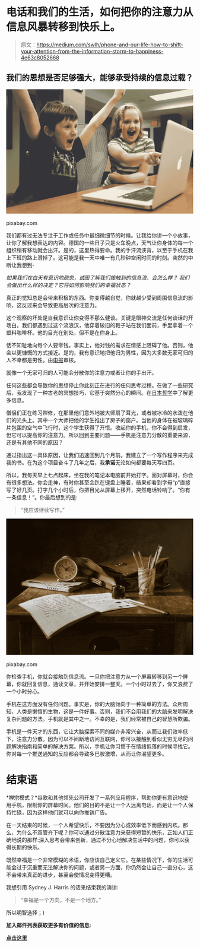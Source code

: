 # 电话和我们的生活，如何把你的注意力从信息风暴转移到快乐上。

> 原文：<https://medium.com/swlh/phone-and-our-life-how-to-shift-your-attention-from-the-information-storm-to-happiness-4e63c8052668>

## 我们的思想是否足够强大，能够承受持续的信息过载？

![](img/8f5e9f7adf0a43683acae0fccde36e88.png)

pixabay.com

我们都有过无法专注于工作或任务中最细微细节的时候。让我给你讲一个小故事，让你了解我想表达的内容。德国的一些日子只是火车晚点，天气让你身体的每一个组织稍有移动就会出汗。是的，这里热得要命。我的手汗流浃背，以至于手机在我上下班的路上滑掉了。这可能是我一天中唯一有几秒钟空闲时间的时刻。突然的中断让我想到-

*如果我们在白天有意识地疏忽，试图了解我们接触到的信息流，会怎么样？* *我们会做出什么样的决定？它将如何影响我们的幸福状态？*

真正的觉知总是会带来积极的东西。你变得越自觉，你就越少受到周围信息流的影响，这反过来会导致更高层次的注意力。

这个观察的坏处是自我意识让你变得不那么健谈。关键是眼神交流是任何谈话的开场白。我们都遇到过这个流浪汉，他穿着破旧的鞋子站在我们面前，手里拿着一个塑料咖啡杯。他的目光在别处，但不是在你身上。

恬不知耻地向每个人要零钱。事实上，他对钱的需求在情感上阻碍了他。否则，他会以更慷慨的方式接近。是的，我有意识地把他归为男性，因为大多数无家可归的人不幸都是男性。由[电报](https://www.telegraph.co.uk/men/thinking-man/11787304/Homelessness-is-a-gendered-issue-and-it-mostly-impacts-men.html)审核。

就像一个无家可归的人可能会分散你的注意力或者让你的手出汗。

任何这些都会导致你的思想停止你此刻正在进行的任何思考过程。在做了一些研究后，我发现了一种古老的冥想技巧，它基于突然分心的瞬间。在[日本哲学](https://books.google.de/books?id=VQrvK2UmJ1cC&pg=PA60&lpg=PA60&dq=sudden+enlightenment+techniques+suzuki&source=bl&ots=shp7mhHp0D&sig=ACfU3U2mO28UmroRHEODQRBMFE9VfE0BOA&hl=en&sa=X&ved=2ahUKEwjTxvmHwIvjAhVOLVAKHfylCIEQ6AEwBHoECAkQAQ#v=onepage&q=sudden%20enlightenment%20techniques%20suzuki&f=false)中了解更多信息。

僧侣们正在练习禅修，在那里他们意外地被大师扇了耳光，或者被冰冷的水泼在他们的光头上。其中一个大师把他的学生推出了房子的窗户。当他的身体在被玻璃碎片包围的空气中飞行时，这个学生获得了开悟。收起你的手机，你不会得到启发，但它可以提高你的注意力。所以回到主要问题——手机是注意力分散的重要来源，还是有其他不同的原因？

通过指出这一具体原因，让我们迅速回到几个月前。我建立了一个写作程序来完成我的书。在为这个项目奋斗了几年之后，我**承诺**无论如何都要每天写四页。

所以，我每天早上七点起床，坐在我的笔记本电脑前开始打字。面对屏幕时，你会有很多想法。你会走神，有时你甚至会趴在键盘上睡着，结果却看到字母“p”直接写了好几页。打字几个小时后，你把目光从屏幕上移开，突然电话铃响了。“你有一条信息！”。你最后想到的是:

> “我应该继续写作。”

![](img/91efd02f8a4c8a33a45ccabce0d11ae4.png)

pixabay.com

你检查手机，你就会接触到信息流。一旦你把注意力从一个屏幕转移到另一个屏幕，你就回复信息，通读文章，并开始安排一整天。一个小时过去了，你又浪费了一个小时分心。

手机在这方面没有任何问题。事实是，你的大脑倾向于一种简单的方法。众所周知，人类是懒惰的生物，这是一件好事。否则，我们不会用我们的大脑来发明解决复杂问题的方法。手机就是其中之一。不幸的是，我们经常被自己的智慧所欺骗。

手机是一件天才的东西，它让大脑探索不同的媒介非常兴奋，从而让我们效率低下，注意力分散。因为可以不间断地访问互联网，你可以接触到看似无穷无尽的问题解决指南和简单的解决方案。所以，手机让你习惯于在情绪低落的时候寻找它。你对每一个推送通知的反应都会导致多巴胺激增，从而让你渴望更多。

# 结束语

*禅宗模式？*谷歌和其他领先公司开发了一系列应用程序，帮助你更有意识地使用手机，限制你的屏幕时间。他们的目的不是让一个人远离电话，而是让一个人保持忙碌，因为这样他们就可以向你推销广告。

在一天结束的时候，一个人希望快乐，不要因为分心或效率低下而感到内疚。那么，为什么不双管齐下呢？你可以通过分散注意力来获得短暂的快乐，正如人们正确地说的那样:深入思考会带来创新，通过不分心地解决生活中的问题，你可以获得长期的快乐。

既然幸福是一个非常模糊的术语，你应该自己定义它。在某些情况下，你的生活可能会过于沉重而无法解决你的问题，或者另一方面，你仍然会让自己一直分心，这不会带来真正的进步，甚至会使情况变得更糟。

我想引用 Sydney J. Harris 的话来结束我的演讲:

> “幸福是一个方向，不是一个地方。”

所以明智选择；)

**加入邮件列表获取更多有价值的信息:**

[**点击这里**](http://eepurl.com/guPqqr)